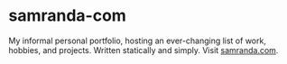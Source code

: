 # samranda-com

My informal personal portfolio, hosting an ever-changing list of work, hobbies,
and projects. Written statically and simply. Visit
[samranda.com](https://samranda.com/).
